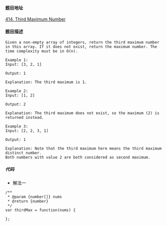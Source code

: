#### 题目地址
[414. Third Maximum Number](https://leetcode.com/problems/third-maximum-number/)
#### 题目描述
```
Given a non-empty array of integers, return the third maximum number in this array. If it does not exist, return the maximum number. The time complexity must be in O(n).

Example 1:
Input: [3, 2, 1]

Output: 1

Explanation: The third maximum is 1.

Example 2:
Input: [1, 2]

Output: 2

Explanation: The third maximum does not exist, so the maximum (2) is returned instead.

Example 3:
Input: [2, 2, 3, 1]

Output: 1

Explanation: Note that the third maximum here means the third maximum distinct number.
Both numbers with value 2 are both considered as second maximum.

```

##### 代码

- 解法一
```
/**
 * @param {number[]} nums
 * @return {number}
 */
var thirdMax = function(nums) {
    
};
```
